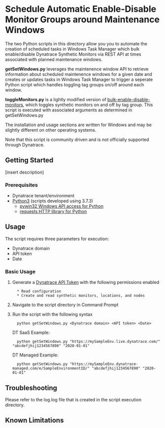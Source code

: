 # Schedule Automatic Enable-Disable Monitor Groups around Maintenance Windows

The two Python scripts in this directory allow you you to automate the creation of scheduled tasks in Windows Task Manager which bulk enable/disable Dynatrace Synthetic Monitors via REST API at times associated with planned maintenance windows.

<b>getSetWindows.py</b> leverages the maintenence window API to retrieve information about scheduled maintenence windows for a given date and creates or updates tasks in Windows Task Manager to trigger a seperate Python script which handles toggling tag groups on/off around each window.

<b>toggleMonitors.py</b> is a lightly modified version of [bulk-enable-disable-monitors](https://github.com/Dynatrace/snippets/tree/master/api/synthetic/bulk-enable-disable-monitors), which toggles synthetic monitors on and off by tag group. This script is executed with associated arguments as determined in getSetWindows.py

The installation and usage sections are written for Windows and may be slightly different on other operating systems.

Note that this script is community driven and is not officially supported through Dynatrace.


## Getting Started

[insert description]

### Prerequisites

* Dynatrace tenant/environment
* [Python3](https://www.python.org/downloads/) (scripts developed using 3.7.3)
   * [pywin32 Windows API access for Python](https://github.com/mhammond/pywin32)
   * [requests HTTP library for Python](https://2.python-requests.org/en/master/)
    
## Usage
The script requires three parameters for execution:
* Dynatrace domain
* API token
* Date

### Basic Usage

1. Generate a [Dynatrace API Token](https://www.dynatrace.com/support/help/extend-dynatrace/dynatrace-api/) with the following permissions enabled

         * Read configuration
         * Create and read synthetic monitors, locations, and nodes

2. Navigate to the script directory in Command Prompt

3. Run the script with the following syntax

         python getSetWindows.py <Dynatrace domain> <API token> <Date>

    DT SaaS Example: 

         python getSetWindows.py "https://mySampleEnv.live.dynatrace.com/" "abcdefjhij1234567890" "2020-01-01"
         
   DT Managed Example:

         python getSetWindows.py "https://mySampleEnv.dynatrace-managed.com/e/SampleEnvironmentID/" "abcdefjhij1234567890" "2020-01-01" 

## Troubleshooting

Please refer to the log.log file that is created in the script execution directory.

## Known Limitations
